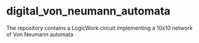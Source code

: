 # digital_von_neumann_automata
The repository contains a LogicWork circuit implementing a 10x10 network of Von Neumann automata
